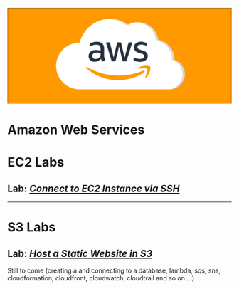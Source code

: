 <p align="center">
<img src=Compute/images/cloud.png/>
</p>



# Amazon Web Services

# EC2 Labs
## Lab: [***Connect to EC2 Instance via SSH***](https://github.com/bdgomey/AWS_Labs/blob/master/Compute/SSH_to_instance.md)
---
# S3 Labs
## Lab: [***Host a Static Website in S3***](https://github.com/bdgomey/AWS_Labs/blob/master/Storage/S3_demo.md)


Still to come (creating a and connecting to a database, lambda, sqs, sns, cloudformation, cloudfront, cloudwatch, cloudtrail and so on... )